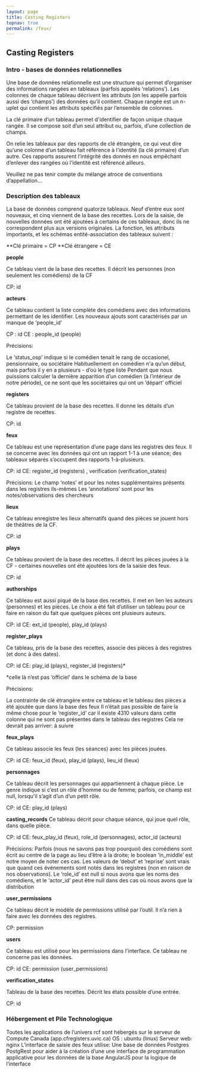 ```yaml
---
layout: page
title: Casting Registers
topnav: true
permalink: /feux/
---
```


## Casting Registers

### Intro -  bases de données relationnelles

Une base de données relationnelle est une structure qui permet d’organiser des informations rangées en tableaux  (parfois appelés ‘relations’). Les colonnes de chaque tableau décrivent les attributs (on les appelle parfois aussi des ‘champs’) des données qu’il contient. Chaque rangée est un n-uplet qui contient les attributs spécifiés par l’ensemble de colonnes.

La clé primaire d’un tableau permet d'identifier de façon unique chaque rangée. Il se compose soit d’un seul attribut ou, parfois, d’une collection de champs.

On relie les tableaux par des rapports de clé étrangère, ce qui veut dire qu’une colonne d’un tableau fait référence à  l‘identité (la clé primaire) d’un autre. Ces rapports assurent l’intégrité des donnés en nous empêchant d’enlever des rangées où l’identité est référencé ailleurs.

Veuillez ne pas tenir compte du mélange atroce de conventions d’appellation...

### Description des tableaux

La base de données comprend quatorze tableaux. Neuf d’entre eux sont nouveaux, et cinq viennent de la base des recettes. Lors de la saisie, de nouvelles données ont été ajoutées à certains de ces tableaux, donc ils ne correspondent plus aux versions originales. La fonction, les attributs importants, et les schémas entité-association des tableaux suivent :

**Clé primaire = CP
**Clé étrangere = CE

**people**

Ce tableau vient de la base des recettes. Il décrit les personnes (non seulement les comédiens) de la CF

CP: id

**acteurs**

Ce tableau contient la liste complète des comédiens avec des informations permettant de les identifier. Les nouveaux ajouts sont caractérisés par un manque de ‘people_id’

CP : id
CE : people_id (people)

Précisions:

Le ‘status_osp’ indique si le comédien tenait le rang de occasionel, pensionnaire, ou sociétaire
Habituellement on comédien n'a qu’un début, mais parfois il y en a plusieurs - d’où le type liste
Pendant que nous puissions calculer la dernière apparition d’un comédien (à l’intérieur de notre période), ce ne sont que les sociétaires qui ont un ‘départ’ officiel



**registers**

Ce tableau provient de la base des recettes. Il donne les détails d’un registre de recettes.

CP: id

**feux**

Ce tableau est une représentation d’une page dans les registres des feux. Il se concerne avec les données qui ont un rapport 1-1 à une séance; des tableaux séparés s’occupent des rapports 1-à-plusieurs.

CP: id
CE: register_id (registers) , verification (verification_states)

Précisions:
Le champ ‘notes’ et pour les notes supplémentaires présents dans les registres ils-mêmes
Les ‘annotations’ sont pour les notes/observations des chercheurs


**lieux**

Ce tableau enregistre les lieux alternatifs quand des pièces se  jouent hors de théâtres de la CF.

CP: id

**plays**

Ce tableau provient de la base des recettes. Il décrit les pièces jouées à la CF - certaines nouvelles ont été ajoutées lors de la saisie des feux.

CP: id

**authorships**

Ce tableau est aussi piqué de la base des recettes. Il met en lien les auteurs (personnes) et les pièces. Le choix a été fait d’utiliser un tableau pour ce faire en raison du fait que quelques pièces ont plusieurs auteurs.

CP: id
CE: ext_id (people), play_id (plays)


**register_plays**

Ce tableau, pris de la base des recettes, associe des pièces à des registres (et donc à des dates).

CP: id
CE: play_id (plays), register_id (registers)*

*celle là n’est pas ‘officiel’ dans le schéma de la base

Précisions:

La contrainte de clé étrangère entre ce tableau et le tableau des pièces a été ajoutée que dans la base des feux
Il n’était pas possible de faire la même chose pour le ‘register_id’ car il existe 4310 valeurs dans cette colonne qui ne sont pas présentes dans le tableau des registres
Cela ne devrait pas arriver: à suivre



**feux_plays**

Ce tableau associe les feux (les séances) avec les pièces jouées.

CP: id
CE: feux_id (feux), play_id (plays), lieu_id (lieux)


**personnages**

Ce tableau décrit les personnages qui appartiennent à chaque pièce. Le genre indique si c’est un rôle d’homme ou de femme; parfois, ce champ est null, lorsqu'il s’agit d’un d’un petit rôle.

CP: id
CE: play_id (plays)

**casting_records**
Ce tableau décrit pour chaque séance, qui joue quel rôle, dans quelle pièce.

CP: id
CE: feux_play_id (feux), role_id (personnages), actor_id (acteurs)


Précisions:
Parfois (nous ne savons pas trop pourquoi) des comédiens sont écrit au centre de la page au lieu d’être à la droite; le boolean ‘in_middle’ est notre moyen de noter ces cas.
Les valeurs de ‘debut’ et ‘reprise’ sont vrais que quand ces événements sont notés dans les registres (non en raison de nos observations).
Le ‘role_id’ est null si nous avons que les noms des comédiens, et le ‘actor_id’ peut être null dans des cas où nous avons que la distribution


**user_permissions**

Ce tableau décrit le modèle de permissions utilisé par l’outil. Il n’a rien à faire avec les données des registres.

CP: permission

**users**

Ce tableau est utilisé pour les permissions dans l'interface. Ce tableau ne concerne pas les données.

CP: id
CE: permission (user_permissions)


**verification_states**

Tableau de la base des recettes. Décrit les états possible d’une entrée.

CP: id



### Hébergement et Pile Technologique
Toutes les applications de l’univers rcf sont hébergés sur le serveur de Compute Canada (app.cfregisters.uvic.ca)
OS : ubuntu (linux)
Serveur web: nginx
L’interface de saisie des feux utilise:
Une base de données Postgres
PostgRest pour aider à la création d’une une interface de programmation applicative pour les données de la base
AngularJS pour la logique de l’interface
